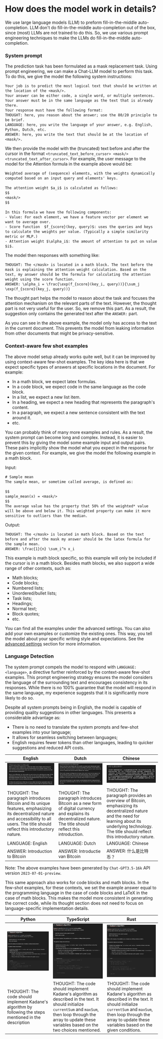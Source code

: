 # How does the model work in details?
We use large language models (LLM) to preform fill-in-the-middle auto-completion.
LLM don't do fill-in-the-middle auto-completion out of the box, since (most) LLMs are not trained to do this.
So, we use various prompt engineering techniques to make the LLMs do fill-in-the-middle auto-completion.

### System prompt
The prediction task has been formulated as a mask replacement task.
Using prompt engineering, we can make a Chat-LLM model to perform this task.
To do this, we give the model the following system instructions:

```text
Your job is to predict the most logical text that should be written at the location of the <mask/>.
Your answer can be either code, a single word, or multiple sentences.
Your answer must be in the same language as the text that is already there.
Your response must have the following format:
THOUGHT: here, you reason about the answer; use the 80/20 principle to be brief.
LANGUAGE: here, you write the language of your answer, e.g. English, Python, Dutch, etc.
ANSWER: here, you write the text that should be at the location of <mask/>.
```

We then provide the model with the (truncated) text before and after the cursor in the format `<truncated_text_before_cursor> <mask/> <truncated_text_after_cursor>`.
For example, the user message to the model for the Attention formula in the example above would be:

```text
Weighted average of (sequence) elements, with the weights dynamically computed based on an input query and elements' keys. 

The attention weight $a_i$ is calculated as follows:
$$
<mask/>
$$

In this formula we have the following components:
- Value: For each element, we have a feature vector per element we want to average over.
- Score function  $f_{score}(key, query)$: uses the queries and keys to calculate the weights per value. (Typically a simple similarity metric or MLP.)
- Attention weight $\alpha_i$: the amount of attention to put on value $i$.
```

The model then responses with something like:

```text
THOUGHT: The </mask> is located in a math block. The text before the mask is explaining the attention weight calculation. Based on the text, my answer should be the formula for calculating the attention weight using the score function. 
ANSWER: \alpha_i = \frac{\exp(f_{score}(key_i, query))}{\sum_j \exp(f_{score}(key_j, query))}
```

The thought part helps the model to reason about the task and focuses the attention mechanism on the relevant parts of the text.
However, the thought part is not very useful for the user.
So, we remove this part. As a result, the suggestion only contains the generated text after the `ANSWER:` part.

As you can see in the above example, the model only has access to the text in the current document.
This prevents the model from leaking information from other documents that might be privacy-sensitive. 

### Context-aware few shot examples
The above model setup already works quite well, but it can be improved by using context-aware few-shot examples.
The key idea here is that we expect specific types of answers at specific locations in the document.
For example:
- In a math block, we expect latex formulas.
- In a code block, we expect code in the same language as the code block.
- In a list, we expect a new list item.
- In a heading, we expect a new heading that represents the paragraph's content.
- In a paragraph, we expect a new sentence consistent with the text around it.
- etc.

You can probably think of many more examples and rules.
As a result, the system prompt can become long and complex.
Instead, it is easier to prevent this by giving the model some example input and output pairs.
These pairs implicitly show the model what you expect in the response for the given context.
For example, we give the model the following example in a math block.

Input:
```text
# Sample mean
The sample mean, or sometime called average, is defined as:

$$
sample_mean(x) = <mask/>
$$
The average value has the property that 50% of the weighted* value will be above and below it. This weighted property can make it more sensitive to outliers than the median.
```

Output:
```text
THOUGHT: The </mask> is located in math block. Based on the text before and after the mask my answer should be the latex formula for the sample mean. 
ANSWER: \frac{1}{n} \sum_i^n x_i
```

This example is math block specific, so this example will only be included if the cursor is in a math block.
Besides math blocks, we also support a wide range of other contexts, such as:
- Math blocks;
- Code blocks;
- Numbered lists;
- Unordered/bullet lists;
- Task lists;
- Headings;
- Normal text;
- Block quotes;
- etc.

You can find all the examples under the advanced settings.
You can also add your own examples or customize the existing ones.
This way, you tell the model about your specific writing style and expectations.
See the [advanced settings](#advanced-configuration) section for more information.


### Language Detection
The system prompt compels the model to respond with `LANGUAGE: <language>`, a directive further reinforced by the context-aware few-shot examples.
This prompt engineering strategy ensures the model considers the language of the surrounding text and encourages consistency in its responses.
While there is no 100% guarantee that the model will respond in the same language, my experience suggests that it is significantly more likely to do so.

Despite all system prompts being in English, the model is capable of providing quality suggestions in other languages. 
This presents a considerable advantage as:
- There is no need to translate the system prompts and few-shot examples into your language;
- It allows for seamless switching between languages;
- English requires fewer tokens than other languages, leading to quicker suggestions and reduced API costs.

| English                                                                                                                                                                                    | Dutch                                                                                                                                                          | Chinese                                                                                                                                                                                                    |
| ------------------------------------------------------------------------------------------------------------------------------------------------------------------------------------------ | -------------------------------------------------------------------------------------------------------------------------------------------------------------- | ---------------------------------------------------------------------------------------------------------------------------------------------------------------------------------------------------------- |
| ![English](../assets/language-detection-english.jpg)                                                                                                                                       | ![Dutch](../assets/language-detection-dutch.jpg)                                                                                                               | ![Chinese](../assets/language-detection-chinese.jpg)                                                                                                                                                       |
| THOUGHT: The paragraph introduces Bitcoin and its unique features, emphasizing its decentralized nature and accessibility to all users. The title should reflect this introductory nature. | THOUGHT: The paragraph introduces Bitcoin as a new form of digital currency and explains its decentralized nature. The title should reflect this introduction. | THOUGHT: The paragraph provides an overview of Bitcoin, emphasizing its decentralized nature and the need for learning about its underlying technology. The title should reflect this introductory nature. |
| LANGUAGE: English                                                                                                                                                                          | LANGUAGE: Dutch                                                                                                                                                | LANGUAGE: Chinese                                                                                                                                                                                          |
| ANSWER: Introduction to Bitcoin                                                                                                                                                            | ANSWER: Introductie van Bitcoin                                                                                                                                | ANSWER: 什么是比特币？                                                                                                                                                                                     |

Note: The above examples have been generated by `Chat-GPT3.5-16k` API version `2023-07-01-preview`.

This same approach also works for code blocks and math blocks.
In the few-shot examples, for these contexts, we set the example answer equal to the programming language in the case of code blocks and LaTeX in the case of math blocks.
This makes the model more consistent in generating the correct code, while its thought section does not need to focus on language-specific implementation details.

| Python                                                                                                                                                                                     | TypeScript                                                                                                                                                     | Rust                                                                                                                                                                                                       |
|--------------------------------------------------------------------------------------------------------------------------------------------------------------------------------------------|----------------------------------------------------------------------------------------------------------------------------------------------------------------|------------------------------------------------------------------------------------------------------------------------------------------------------------------------------------------------------------|
| ![English](../assets/language-detection-python.jpg)                                                                                                                                        | ![Dutch](../assets/language-detection-typescript.jpg)                                                                                                          | ![Chinese](../assets/language-detection-rust.jpg)                                                                                                                                                          |
| THOUGHT: The code should implement Kadane's algorithm by following the steps mentioned in the description | THOUGHT: The code should implement Kadane's algorithm as described in the text. It should initialize `currentSum` and `maxSum`, then loop through the array to update these variables based on the two choices mentioned. | THOUGHT: The code should implement Kadane's algorithm as described in the text. It should initialize `currentSum` and `maxSum`, then loop through the array to update these variables based on the given conditions. |



